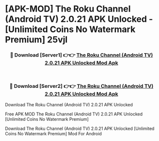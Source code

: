 # [APK-MOD] The Roku Channel (Android TV) 2.0.21 APK Unlocked - [Unlimited Coins No Watermark Premium] 25vjl



<div align="center">
<h3>🔴 Download [Server1] 👉👉 <a href="https://momento.my/?title=The_Roku_Channel_(Android_TV)_2.0.21_APK_Unlocked">The Roku Channel (Android TV) 2.0.21 APK Unlocked Mod Apk</a></h3><br>

<h3>🔴 Download [Server2] 👉👉 <a href="https://momento.my/?title=The_Roku_Channel_(Android_TV)_2.0.21_APK_Unlocked">The Roku Channel (Android TV) 2.0.21 APK Unlocked Mod Apk</a></h3>
</div>



Download The Roku Channel (Android TV) 2.0.21 APK Unlocked 

Free APK MOD The Roku Channel (Android TV) 2.0.21 APK Unlocked [Unlimited Coins No Watermark Premium]

Download The Roku Channel (Android TV) 2.0.21 APK Unlocked [Unlimited Coins No Watermark Premium] Mod For Android
